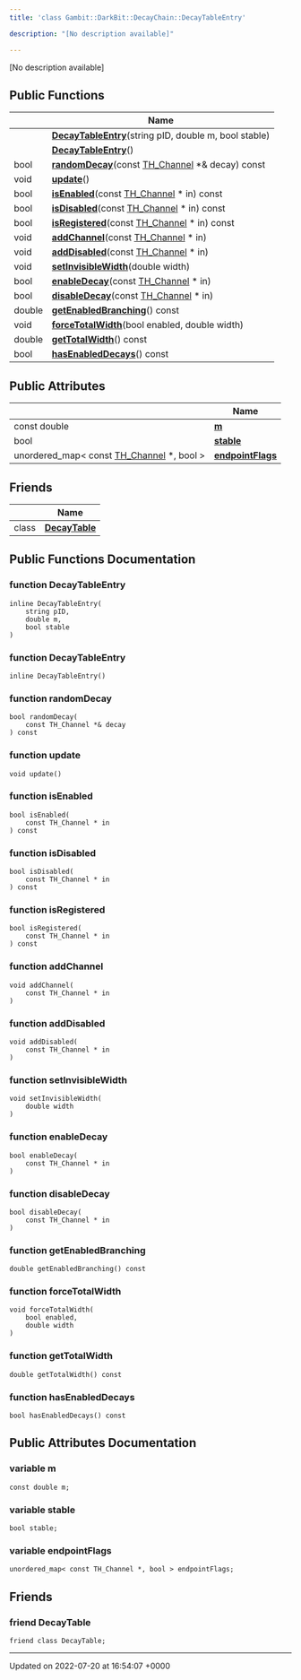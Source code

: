 ```yaml
---
title: 'class Gambit::DarkBit::DecayChain::DecayTableEntry'

description: "[No description available]"

---
```









[No description available]

## Public Functions

|                | Name           |
| -------------- | -------------- |
| | **[DecayTableEntry](/documentation/code/classes/classgambit_1_1darkbit_1_1decaychain_1_1decaytableentry/#function-decaytableentry)**(string pID, double m, bool stable) |
| | **[DecayTableEntry](/documentation/code/classes/classgambit_1_1darkbit_1_1decaychain_1_1decaytableentry/#function-decaytableentry)**() |
| bool | **[randomDecay](/documentation/code/classes/classgambit_1_1darkbit_1_1decaychain_1_1decaytableentry/#function-randomdecay)**(const [TH_Channel](/documentation/code/classes/structgambit_1_1darkbit_1_1th__channel/) *& decay) const |
| void | **[update](/documentation/code/classes/classgambit_1_1darkbit_1_1decaychain_1_1decaytableentry/#function-update)**() |
| bool | **[isEnabled](/documentation/code/classes/classgambit_1_1darkbit_1_1decaychain_1_1decaytableentry/#function-isenabled)**(const [TH_Channel](/documentation/code/classes/structgambit_1_1darkbit_1_1th__channel/) * in) const |
| bool | **[isDisabled](/documentation/code/classes/classgambit_1_1darkbit_1_1decaychain_1_1decaytableentry/#function-isdisabled)**(const [TH_Channel](/documentation/code/classes/structgambit_1_1darkbit_1_1th__channel/) * in) const |
| bool | **[isRegistered](/documentation/code/classes/classgambit_1_1darkbit_1_1decaychain_1_1decaytableentry/#function-isregistered)**(const [TH_Channel](/documentation/code/classes/structgambit_1_1darkbit_1_1th__channel/) * in) const |
| void | **[addChannel](/documentation/code/classes/classgambit_1_1darkbit_1_1decaychain_1_1decaytableentry/#function-addchannel)**(const [TH_Channel](/documentation/code/classes/structgambit_1_1darkbit_1_1th__channel/) * in) |
| void | **[addDisabled](/documentation/code/classes/classgambit_1_1darkbit_1_1decaychain_1_1decaytableentry/#function-adddisabled)**(const [TH_Channel](/documentation/code/classes/structgambit_1_1darkbit_1_1th__channel/) * in) |
| void | **[setInvisibleWidth](/documentation/code/classes/classgambit_1_1darkbit_1_1decaychain_1_1decaytableentry/#function-setinvisiblewidth)**(double width) |
| bool | **[enableDecay](/documentation/code/classes/classgambit_1_1darkbit_1_1decaychain_1_1decaytableentry/#function-enabledecay)**(const [TH_Channel](/documentation/code/classes/structgambit_1_1darkbit_1_1th__channel/) * in) |
| bool | **[disableDecay](/documentation/code/classes/classgambit_1_1darkbit_1_1decaychain_1_1decaytableentry/#function-disabledecay)**(const [TH_Channel](/documentation/code/classes/structgambit_1_1darkbit_1_1th__channel/) * in) |
| double | **[getEnabledBranching](/documentation/code/classes/classgambit_1_1darkbit_1_1decaychain_1_1decaytableentry/#function-getenabledbranching)**() const |
| void | **[forceTotalWidth](/documentation/code/classes/classgambit_1_1darkbit_1_1decaychain_1_1decaytableentry/#function-forcetotalwidth)**(bool enabled, double width) |
| double | **[getTotalWidth](/documentation/code/classes/classgambit_1_1darkbit_1_1decaychain_1_1decaytableentry/#function-gettotalwidth)**() const |
| bool | **[hasEnabledDecays](/documentation/code/classes/classgambit_1_1darkbit_1_1decaychain_1_1decaytableentry/#function-hasenableddecays)**() const |

## Public Attributes

|                | Name           |
| -------------- | -------------- |
| const double | **[m](/documentation/code/classes/classgambit_1_1darkbit_1_1decaychain_1_1decaytableentry/#variable-m)**  |
| bool | **[stable](/documentation/code/classes/classgambit_1_1darkbit_1_1decaychain_1_1decaytableentry/#variable-stable)**  |
| unordered_map< const [TH_Channel](/documentation/code/classes/structgambit_1_1darkbit_1_1th__channel/) *, bool > | **[endpointFlags](/documentation/code/classes/classgambit_1_1darkbit_1_1decaychain_1_1decaytableentry/#variable-endpointflags)**  |

## Friends

|                | Name           |
| -------------- | -------------- |
| class | **[DecayTable](/documentation/code/classes/classgambit_1_1darkbit_1_1decaychain_1_1decaytableentry/#friend-decaytable)**  |

## Public Functions Documentation

### function DecayTableEntry

```
inline DecayTableEntry(
    string pID,
    double m,
    bool stable
)
```


### function DecayTableEntry

```
inline DecayTableEntry()
```


### function randomDecay

```
bool randomDecay(
    const TH_Channel *& decay
) const
```


### function update

```
void update()
```


### function isEnabled

```
bool isEnabled(
    const TH_Channel * in
) const
```


### function isDisabled

```
bool isDisabled(
    const TH_Channel * in
) const
```


### function isRegistered

```
bool isRegistered(
    const TH_Channel * in
) const
```


### function addChannel

```
void addChannel(
    const TH_Channel * in
)
```


### function addDisabled

```
void addDisabled(
    const TH_Channel * in
)
```


### function setInvisibleWidth

```
void setInvisibleWidth(
    double width
)
```


### function enableDecay

```
bool enableDecay(
    const TH_Channel * in
)
```


### function disableDecay

```
bool disableDecay(
    const TH_Channel * in
)
```


### function getEnabledBranching

```
double getEnabledBranching() const
```


### function forceTotalWidth

```
void forceTotalWidth(
    bool enabled,
    double width
)
```


### function getTotalWidth

```
double getTotalWidth() const
```


### function hasEnabledDecays

```
bool hasEnabledDecays() const
```


## Public Attributes Documentation

### variable m

```
const double m;
```


### variable stable

```
bool stable;
```


### variable endpointFlags

```
unordered_map< const TH_Channel *, bool > endpointFlags;
```


## Friends

### friend DecayTable

```
friend class DecayTable;
```


-------------------------------

Updated on 2022-07-20 at 16:54:07 +0000